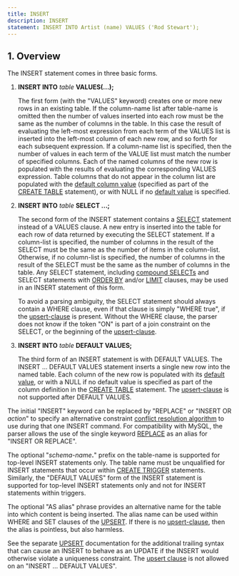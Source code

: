 ```yaml
---
title: INSERT
description: INSERT
statement: INSERT INTO Artist (name) VALUES ('Rod Stewart');
---
```


## 1. Overview

<!-- do-not-touch-svg-import: 'insert.svg' -->

The INSERT statement comes in three basic forms.

1.  **INSERT INTO** *table* **VALUES(...);**

    The first form (with the "VALUES" keyword) creates one or more new
    rows in an existing table. If the
    <span class="yyterm">column-name</span> list after
    <span class="yyterm">table-name</span> is omitted then the number of
    values inserted into each row must be the same as the number of
    columns in the table. In this case the result of evaluating the
    left-most expression from each term of the VALUES list is inserted
    into the left-most column of each new row, and so forth for each
    subsequent expression. If a <span class="yyterm">column-name</span>
    list is specified, then the number of values in each term of the
    VALUE list must match the number of specified columns. Each of the
    named columns of the new row is populated with the results of
    evaluating the corresponding VALUES expression. Table columns that
    do not appear in the column list are populated with the [default
    column value](lang_createtable#dfltval) (specified as part of the
    [CREATE TABLE](lang_createtable) statement), or with NULL if no
    [default value](lang_createtable#dfltval) is specified.

2.  **INSERT INTO** *table* **SELECT ...;**

    The second form of the INSERT statement contains a
    [SELECT](lang_select) statement instead of a VALUES clause. A new
    entry is inserted into the table for each row of data returned by
    executing the SELECT statement. If a column-list is specified, the
    number of columns in the result of the SELECT must be the same as
    the number of items in the column-list. Otherwise, if no column-list
    is specified, the number of columns in the result of the SELECT must
    be the same as the number of columns in the table. Any SELECT
    statement, including [compound SELECTs](lang_select#compound) and
    SELECT statements with [ORDER BY](lang_select#orderby) and/or
    [LIMIT](lang_select#limitoffset) clauses, may be used in an INSERT
    statement of this form.

    To avoid a parsing ambiguity, the SELECT statement should always
    contain a WHERE clause, even if that clause is simply "WHERE true",
    if the <a href="https://www.sqlite.org/syntax/upsert-clause.html"
    target="_blank">upsert-clause</a> is present. Without the WHERE
    clause, the parser does not know if the token "ON" is part of a join
    constraint on the SELECT, or the beginning of the
    <a href="https://www.sqlite.org/syntax/upsert-clause.html"
    target="_blank">upsert-clause</a>.

3.  **INSERT INTO** *table* **DEFAULT VALUES;**

    The third form of an INSERT statement is with DEFAULT VALUES. The
    INSERT ... DEFAULT VALUES statement inserts a single new row into
    the named table. Each column of the new row is populated with its
    [default value](lang_createtable#dfltval), or with a NULL if no
    default value is specified as part of the column definition in the
    [CREATE TABLE](lang_createtable) statement. The
    <a href="https://www.sqlite.org/syntax/upsert-clause.html"
    target="_blank">upsert-clause</a> is not supported after DEFAULT
    VALUES.

The initial "INSERT" keyword can be replaced by "REPLACE" or "INSERT OR
*action*" to specify an alternative constraint [conflict resolution
algorithm](lang_conflict) to use during that one INSERT command. For
compatibility with MySQL, the parser allows the use of the single
keyword [REPLACE](lang_replace) as an alias for "INSERT OR REPLACE".

The optional "_schema-name_**.**" prefix on the
<span class="yyterm">table-name</span> is supported for top-level INSERT
statements only. The table name must be unqualified for INSERT
statements that occur within [CREATE TRIGGER](lang_createtrigger)
statements. Similarly, the "DEFAULT VALUES" form of the INSERT statement
is supported for top-level INSERT statements only and not for INSERT
statements within triggers.

The optional "AS <span class="yyterm">alias</span>" phrase provides an
alternative name for the table into which content is being inserted. The
alias name can be used within WHERE and SET clauses of the
[UPSERT](lang_upsert). If there is no
<a href="https://www.sqlite.org/syntax/upsert-clause.html"
target="_blank">upsert-clause</a>, then the
<span class="yyterm">alias</span> is pointless, but also harmless.

See the separate [UPSERT](lang_upsert) documentation for the additional
trailing syntax that can cause an INSERT to behave as an UPDATE if the
INSERT would otherwise violate a uniqueness constraint. The [upsert
clause](lang_upsert) is not allowed on an "INSERT ... DEFAULT VALUES".
